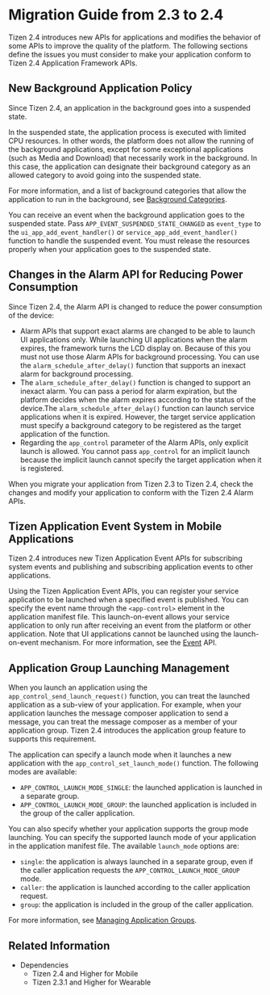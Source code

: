 # Migration Guide from 2.3 to 2.4

Tizen 2.4 introduces new APIs for applications and modifies the behavior of some APIs to improve the quality of the platform. The following sections define the issues you must consider to make your application conform to Tizen 2.4 Application Framework APIs.

## New Background Application Policy

Since Tizen 2.4, an application in the background goes into a suspended state.

In the suspended state, the application process is executed with limited CPU resources. In other words, the platform does not allow the running of the background applications, except for some exceptional applications (such as Media and Download) that necessarily work in the background. In this case, the application can designate their background category as an allowed category to avoid going into the suspended state.

For more information, and a list of background categories that allow the application to run in the background, see [Background Categories](app-management/efl-ui-app.md#allow_bg).

You can receive an event when the background application goes to the suspended state. Pass `APP_EVENT_SUSPENDED_STATE_CHANGED` as `event_type` to the `ui_app_add_event_handler()` or `service_app_add_event_handler()` function to handle the suspended event. You must release the resources properly when your application goes to the suspended state.

## Changes in the Alarm API for Reducing Power Consumption

Since Tizen 2.4, the Alarm API is changed to reduce the power consumption of the device:

- Alarm APIs that support exact alarms are changed to be able to launch UI applications only. While launching UI applications when the alarm expires, the framework turns the LCD display on. Because of this you must not use those Alarm APIs for background processing. You can use the `alarm_schedule_after_delay()` function that supports an inexact alarm for background processing.
- The `alarm_schedule_after_delay()` function is changed to support an inexact alarm. You can pass a period for alarm expiration, but the platform decides when the alarm expires according to the status of the device.The `alarm_schedule_after_delay()` function can launch service applications when it is expired. However, the target service application must specify a background category to be registered as the target application of the function.
- Regarding the `app_control` parameter of the Alarm APIs, only explicit launch is allowed. You cannot pass `app_control` for an implicit launch because the implicit launch cannot specify the target application when it is registered.

When you migrate your application from Tizen 2.3 to Tizen 2.4, check the changes and modify your application to conform with the Tizen 2.4 Alarm APIs.

## Tizen Application Event System in Mobile Applications

Tizen 2.4 introduces new Tizen Application Event APIs for subscribing system events and publishing and subscribing application events to other applications.

Using the Tizen Application Event APIs, you can register your service application to be launched when a specified event is published. You can specify the event name through the `<app-control>` element in the application manifest file. This launch-on-event allows your service application to only run after receiving an event from the platform or other application. Note that UI applications cannot be launched using the launch-on-event mechanism. For more information, see the [Event](../../../org.tizen.native.mobile.apireference/group__CAPI__EVENT__MODULE.html) API.

## Application Group Launching Management

When you launch an application using the `app_control_send_launch_request()` function, you can treat the launched application as a sub-view of your application. For example, when your application launches the message composer application to send a message, you can treat the message composer as a member of your application group. Tizen 2.4 introduces the application group feature to supports this requirement.

The application can specify a launch mode when it launches a new application with the `app_control_set_launch_mode()` function. The following modes are available:

- `APP_CONTROL_LAUNCH_MODE_SINGLE`: the launched application is launched in a separate group.
- `APP_CONTROL_LAUNCH_MODE_GROUP`: the launched application is included in the group of the caller application.

You can also specify whether your application supports the group mode launching. You can specify the supported launch mode of your application in the application manifest file. The available `launch_mode` options are:

- `single`: the application is always launched in a separate group, even if the caller application requests the `APP_CONTROL_LAUNCH_MODE_GROUP` mode.
- `caller`: the application is launched according to the caller application request.
- `group`: the application is included in the group of the caller application.

For more information, see [Managing Application Groups](app-management/app-controls.md#group).

## Related Information
- Dependencies
  - Tizen 2.4 and Higher for Mobile
  - Tizen 2.3.1 and Higher for Wearable
